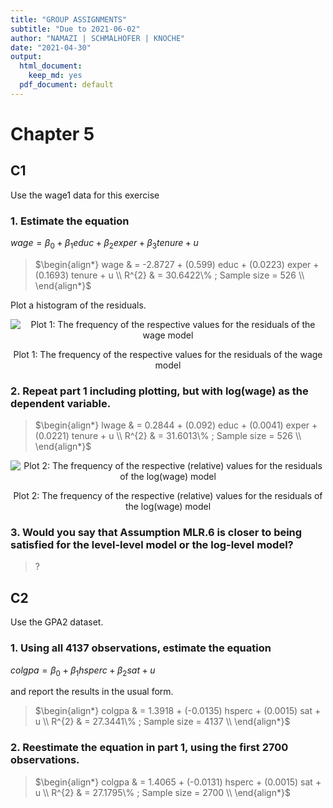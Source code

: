 ```yaml
---
title: "GROUP ASSIGNMENTS"
subtitle: "Due to 2021-06-02"
author: "NAMAZI | SCHMALHOFER | KNOCHE"
date: "2021-04-30"
output:
  html_document:
    keep_md: yes
  pdf_document: default
---
```






# Chapter 5

## C1

Use the wage1 data for this exercise



### 1.    Estimate the equation

$wage = \beta_{0} + \beta_{1} educ + \beta_{2} exper + \beta_{3} tenure + u$



> $\begin{align*}
wage & = -2.8727 + (0.599) educ + (0.0223) exper + (0.1693) tenure + u \\  
R^{2} & = 30.6422\% ;    Sample size = 526 \\
\end{align*}$  

Plot a histogram of the residuals.

<div class="figure" style="text-align: center">
<img src="r_20210526_namazi_schmalhofer_knoche_files/figure-html/plot 1 wage model-1.png" alt="Plot 1: The frequency of the respective values for the residuals of the wage model"  />
<p class="caption">Plot 1: The frequency of the respective values for the residuals of the wage model</p>
</div>

### 2.    Repeat part 1 including plotting, but with log(wage) as the dependent variable.



> $\begin{align*}
lwage & = 0.2844 + (0.092) educ + (0.0041) exper + (0.0221) tenure + u \\  
R^{2} & = 31.6013\% ;    Sample size = 526 \\
\end{align*}$  

<div class="figure" style="text-align: center">
<img src="r_20210526_namazi_schmalhofer_knoche_files/figure-html/plot 2 log(wage) model-1.png" alt="Plot 2: The frequency of the respective (relative) values for the residuals of the log(wage) model"  />
<p class="caption">Plot 2: The frequency of the respective (relative) values for the residuals of the log(wage) model</p>
</div>

### 3.    Would you say that Assumption MLR.6 is closer to being satisfied for the level-level model or the log-level model?

> ?

## C2

Use the GPA2 dataset.



### 1.    Using all 4137 observations, estimate the equation

$colgpa = \beta_{0} + \beta_{1} hsperc + \beta_{2} sat + u$

and report the results in the usual form.



> $\begin{align*}
colgpa & = 1.3918 + (-0.0135) hsperc + (0.0015) sat + u \\  
R^{2} & = 27.3441\% ;    Sample size = 4137 \\
\end{align*}$  

### 2.    Reestimate the equation in part 1, using the first 2700 observations.



> $\begin{align*}
colgpa & = 1.4065 + (-0.0131) hsperc + (0.0015) sat + u \\  
R^{2} & = 27.1795\% ;    Sample size = 2700 \\
\end{align*}$  
